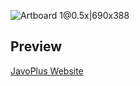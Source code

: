 ![Artboard 1@0.5x|690x388](upload://gZSgqSKSGwmuOj2WIL8h9i2YmRR.png) 

## Preview
[JavoPlus Website](https://javoplus.site/fivem/jclothes)
